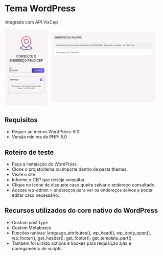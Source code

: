 # Tema WordPress

Integrado com API ViaCep

![Tela](/assets/images/tela-1.png)

## Requisitos

- Requer ao menos WordPress: 6.0
- Versão mínima do PHP: 8.0

## Roteiro de teste

- Faça a instalação do WordPress.
- Clone o projeto/tema ou importe dentro da pasta themes.
- Visite o site.
- Informe o CEP que deseja consultar.
- Clique no icone de disquete caso queira salvar o endereço consultado.
- Acesse wp-admin > endereços para ver os endereços salvos e poder editar caso necessário.

## Recursos utilizados do core nativo do WordPress

- Custom post type
- Custom Metaboxes
- Funções nativas: language_attributes(), wp_head(), wp_body_open(), wp_footer(), get_header(), get_footer(), get_template_part()
- Tambem foi ulizido actions e hookes para requisição ajax e carregamento de scripts.